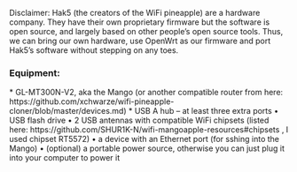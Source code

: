 Disclaimer: Hak5 (the creators of the WiFi pineapple) are a hardware company. They have their own proprietary firmware but the software is open source, and largely based on other people’s open source tools. Thus, we can bring our own hardware, use OpenWrt as our firmware and port Hak5’s software without stepping on any toes. 

<h3>Equipment:</h3>
* GL-MT300N-V2, aka the Mango (or another compatible router from here: https://github.com/xchwarze/wifi-pineapple-cloner/blob/master/devices.md)
* USB A hub – at least three extra ports
    • USB flash drive
    • 2 USB antennas with compatible WiFi chipsets (listed here: https://github.com/SHUR1K-N/wifi-mangoapple-resources#chipsets , I used chipset RT5572)
    • a device with an Ethernet port (for sshing into the Mango)
    • (optional) a portable power source, otherwise you can just plug it into your computer to power it
